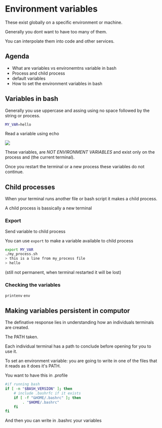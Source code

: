 # Environment variables
These exist globally on a specific environment or machine.

Generally you dont want to have too many of them.

You can interpolate them into code and other services.

## Agenda

- What are variables vs environemtns variable in bash
- Process and child process
- default variables
- How to set the environment variables in bash

## Variables in bash

Generally you use uppercase and assing using no space followed by the string or process.
```bash
MY_VAR=hello
```

Read a variable using echo

![](img/ech.png)

These variables, are *NOT ENVIRONMENT VARIABLES* and exist only on the process and (the current terminal).

Once you restart the terminal or a new process these variables do not continue.

## Child processes

When your terminal runs another file or bash script it  makes a child process.

A child process is bassically a new terminal
### Export
Send variable to child process

You can use `export` to make a variable available to child process
```bash
export MY_VAR
./my_process.sh
> this is a line from my_process file
> hello
```
(still not permanent, when terminal restarted it will be lost)

### Checking the variables
`printenv`
`env`

## Making variables persistent in computor

The definative response lies in understanding how an individuals terminals are created. 

The PATH taken. 

Each individual terminal has a path to conclude before opening for you to use it. 

To set an environment variable: you are going to write in one of the files that it reads as it does it's PATH.

You want to have this in .profile
```bash
#if running bash
if [ -n "$BASH_VERSION" ]; then
    # include .bashrfc if it exists
    if [ -f "&HOME/.bashrc" ]; then
        . "$HOME/.bashrc"
    fi
fi
```

And then you can write in .bashrc your variables 
